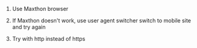 1. Use Maxthon browser

2. If Maxthon doesn't work, use user agent switcher switch to mobile site and try again

3. Try with http instead of https
